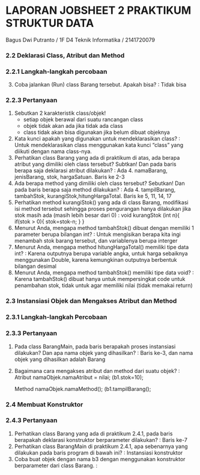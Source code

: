 # LAPORAN JOBSHEET 2 PRAKTIKUM STRUKTUR DATA

Bagus Dwi Putranto / 1F D4 Teknik Informatika / 2141720079

### 2.2 Deklarasi Class, Atribut dan Method

### 2.2.1 Langkah-langkah percobaan
3. Coba jalankan (Run) class Barang tersebut. Apakah bisa?
   : Tidak bisa

### 2.2.3 Pertanyaan
1. Sebutkan 2 karakteristik class/objek!
    - setiap objek berawal dari suatu rancangan class
    - objek tidak akan ada jika tidak ada class
    - class tidak akan bisa digunakan jika belum dibuat objeknya
2. Kata kunci apakah yang digunakan untuk mendeklarasikan class?
  : Untuk mendeklarasikan class menggunakan kata kunci “class” yang diikuti dengan nama class-nya.
3. Perhatikan class Barang yang ada di praktikum di atas, ada berapa atribut yang dimiliki oleh class tersebut? Subtkan! Dan pada baris berapa saja deklarasi atribut dilakukan?
  : Ada 4. namaBarang, jenisBarang, stok, hargaSatuan. Baris ke 2-3
4. Ada berapa method yang dimiliki oleh class tersebut? Sebutkan! Dan pada baris berapa saja method dilakukan?
  : Ada 4. tampilBarang, tambahStok, kurangiStok,hitungHargaTotal. Baris ke 5, 11, 14, 17
5. Perhatikan method kurangiStok() yang ada di class Barang, modifikasi isi method tersebut 
sehingga proses pengurangan hanya dilakukan jika stok masih ada (masih lebih besar dari 0) 
  : void kurangStok (int n){
        if(stok > 0){
            stok=stok-n;
        }
    }
6. Menurut Anda, mengapa method tambahStok() dibuat dengan memiliki 1 parameter berupa 
bilangan int?
  : Untuk mengisikan berapa kita ingi menambah stok barang tersebut, dan variablenya berupa interger
7. Menurut Anda, mengapa method hitungHargaTotal() memiliki tipe data int?
  : Karena outputnya berupa variable angka, untuk harga sebaiknya menggunakan Double, karena kemungkinan outputnya berbentuk bilangan desimal
8. Menurut Anda, mengapa method tambahStok() memiliki tipe data void?
  : Karena tambahStok() dibuat hanya untuk mempersingkat code untuk penambahan stok, tidak untuk agar memiliki nilai (tidak memakai return)

### 2.3 Instansiasi Objek dan Mengakses Atribut dan Method

### 2.3.1 Langkah-langkah Percobaan
### 2.3.3 Pertanyaan
1. Pada class BarangMain, pada baris berapakah proses instansiasi dilakukan? Dan apa nama objek yang dihasilkan?
  : Baris ke-3, dan nama objek yang dihasilkan adalah Barang
2. Bagaimana cara mengakses atribut dan method dari suatu objek?
  : Atribut
    namaObjek.namaAtribut = nilai; (b1.stok=10);

    Method
    namaObjek.namaMethod(); (b1.tampilBarang();

### 2.4 Membuat Konstruktor

### 2.4.3 Pertanyaan
1. Perhatikan class Barang yang ada di praktikum 2.4.1, pada baris berapakah deklarasi konstruktor berparameter dilakukan?
  : Baris ke-7
2. Perhatikan class BarangMain di praktikum 2.4.1, apa sebenarnya yang dilakukan pada baris program di bawah ini?
  : Instansiasi konstruktor
3. Coba buat objek dengan nama b3 dengan menggunakan konstruktor berparameter dari class Barang.
  : 
